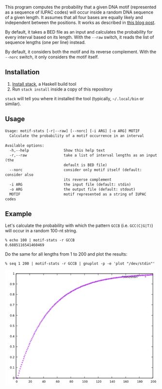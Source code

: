 This program computes the probability that a given DNA motif (represented as
a sequence of IUPAC codes) will occur inside a random DNA sequence of a given length.
It assumes that all four bases are equally likely and independent between the
positions.
It works as described in [this blog post](https://ro-che.info/articles/2018-08-01-probability-of-regex).

By default, it takes a BED file as an input and calculates the probability for
every interval based on its length.
With the `--raw` switch, it reads the list of sequence lengths (one per line) instead.

By default, it considers both the motif and its reverse complement.
With the `--norc` switch, it only considers the motif itself.

## Installation

1. [Install stack](https://docs.haskellstack.org/en/stable/install_and_upgrade/), a
   Haskell build tool
2. Run `stack install` inside a copy of this repository

`stack` will tell you where it installed the tool (typically, `~/.local/bin` or similar).

## Usage


```
Usage: motif-stats [-r|--raw] [--norc] [-i ARG] [-o ARG] MOTIF
  Calculate the probability of a motif occurrence in an interval

Available options:
  -h,--help                Show this help text
  -r,--raw                 take a list of interval lengths as an input (the
                           default is BED file)
  --norc                   consider only motif itself (default: consider also
                           its reverse complement
  -i ARG                   the input file (default: stdin)
  -o ARG                   the output file (default: stdout)
  MOTIF                    motif represented as a string of IUPAC codes
```

## Example

Let's calculate the probability with which the pattern `GCCB` (i.e.
`GCC(C|G|T)`) will occur in a random 100-nt string.

    % echo 100 | motif-stats -r GCCB
    0.6885116541460469

Do the same for all lengths from 1 to 200 and plot the results:

    % seq 1 200 | motif-stats -r GCCB | gnuplot -p -e 'plot "/dev/stdin"'

![](plot.png)
